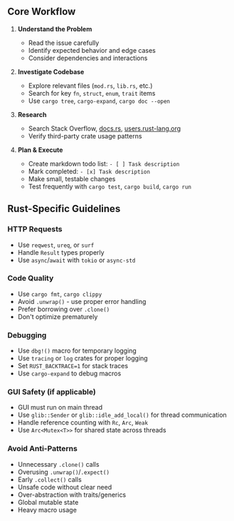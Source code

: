 ## Core Workflow

1. **Understand the Problem**
   - Read the issue carefully
   - Identify expected behavior and edge cases
   - Consider dependencies and interactions

2. **Investigate Codebase**
   - Explore relevant files (`mod.rs`, `lib.rs`, etc.)
   - Search for key `fn`, `struct`, `enum`, `trait` items
   - Use `cargo tree`, `cargo-expand`, `cargo doc --open`

3. **Research** 
   - Search Stack Overflow, [docs.rs](https://docs.rs), [users.rust-lang.org](https://users.rust-lang.org)
   - Verify third-party crate usage patterns

4. **Plan & Execute**
   - Create markdown todo list: `- [ ] Task description`
   - Mark completed: `- [x] Task description`
   - Make small, testable changes
   - Test frequently with `cargo test`, `cargo build`, `cargo run`

## Rust-Specific Guidelines

### HTTP Requests
- Use `reqwest`, `ureq`, or `surf`
- Handle `Result` types properly
- Use `async`/`await` with `tokio` or `async-std`

### Code Quality
- Use `cargo fmt`, `cargo clippy`
- Avoid `.unwrap()` - use proper error handling
- Prefer borrowing over `.clone()`
- Don't optimize prematurely

### Debugging
- Use `dbg!()` macro for temporary logging
- Use `tracing` or `log` crates for proper logging
- Set `RUST_BACKTRACE=1` for stack traces
- Use `cargo-expand` to debug macros

### GUI Safety (if applicable)
- GUI must run on main thread
- Use `glib::Sender` or `glib::idle_add_local()` for thread communication
- Handle reference counting with `Rc`, `Arc`, `Weak`
- Use `Arc<Mutex<T>>` for shared state across threads

### Avoid Anti-Patterns
- Unnecessary `.clone()` calls
- Overusing `.unwrap()`/`.expect()`
- Early `.collect()` calls
- Unsafe code without clear need
- Over-abstraction with traits/generics
- Global mutable state
- Heavy macro usage